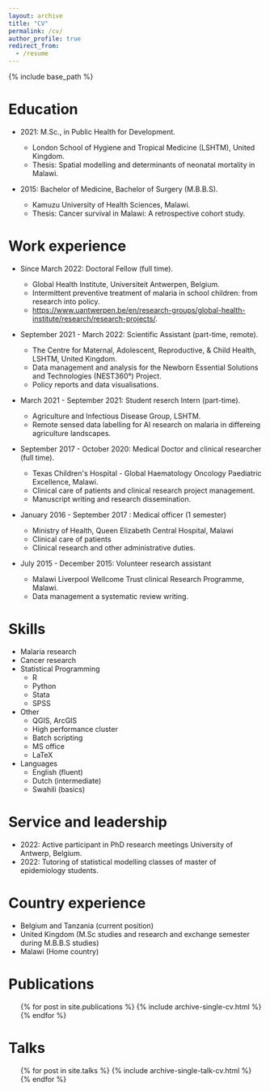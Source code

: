 ```yaml
---
layout: archive
title: "CV"
permalink: /cv/
author_profile: true
redirect_from:
  - /resume
---
```


{% include base_path %}

Education
======
* 2021: M.Sc., in Public Health for Development.
	* London School of Hygiene and Tropical Medicine (LSHTM), United Kingdom.
	* Thesis: Spatial modelling and determinants of neonatal mortality in Malawi.

* 2015: Bachelor of Medicine, Bachelor of Surgery (M.B.B.S).
	* Kamuzu University of Health Sciences, Malawi.
	* Thesis: Cancer survival in Malawi: A retrospective cohort study.
	
Work experience
======
* Since March 2022: Doctoral Fellow (full time).
  * Global Health Institute, Universiteit Antwerpen, Belgium.
  * Intermittent preventive treatment of malaria in school children: from research into policy.
  * https://www.uantwerpen.be/en/research-groups/global-health-institute/research/research-projects/.

* September 2021 - March 2022: Scientific Assistant (part-time, remote).
  * The Centre for Maternal, Adolescent, Reproductive, & Child Health, LSHTM, United Kingdom.
  * Data management and analysis for the Newborn Essential Solutions and Technologies (NEST360°) Project.
  * Policy reports and data visualisations.
 
* March 2021 - September 2021: Student reserch Intern (part-time).
  * Agriculture and Infectious Disease Group, LSHTM.
  * Remote sensed data labelling for AI research on malaria in differeing agriculture landscapes.
  
* September 2017 - October 2020: Medical Doctor and clinical researcher (full time).
  * Texas Children's Hospital - Global Haematology Oncology Paediatric Excellence, Malawi.
  * Clinical care of patients and clinical research project management.
  * Manuscript writing and research dissemination. 
	
* January 2016 - September 2017 : Medical officer  (1 semester)
  * Ministry of Health, Queen Elizabeth Central Hospital, Malawi
  * Clinical care of patients 
  * Clinical research and other administrative duties.
   
* July 2015 - December 2015: Volunteer research assistant 
  * Malawi Liverpool Wellcome Trust clinical Research Programme, Malawi.
  * Data management a systematic review writing.   
   
Skills
======
* Malaria research
* Cancer research
* Statistical Programming
  * R
  * Python
  * Stata
  * SPSS
* Other 
  * QGIS, ArcGIS
  * High performance cluster
  * Batch scripting
  * MS office
  * LaTeX
* Languages
  * English (fluent)
  * Dutch (intermediate)
  * Swahili (basics)
  
Service and leadership
======
* 2022: Active participant in PhD research meetings University of Antwerp, Belgium.
* 2022: Tutoring of statistical modelling classes of master of epidemiology students.

Country experience
======
* Belgium and Tanzania (current position)
* United Kingdom (M.Sc studies and research and exchange semester during M.B.B.S studies)
* Malawi (Home country)

Publications
======
  <ul>{% for post in site.publications %}
    {% include archive-single-cv.html %}
  {% endfor %}</ul>
  
Talks
======
  <ul>{% for post in site.talks %}
    {% include archive-single-talk-cv.html %}
  {% endfor %}</ul>
  

<!-- Teaching
======
  <ul>{% for post in site.teaching %}
    {% include archive-single-cv.html %}
  {% endfor %}</ul>
 -->
 
